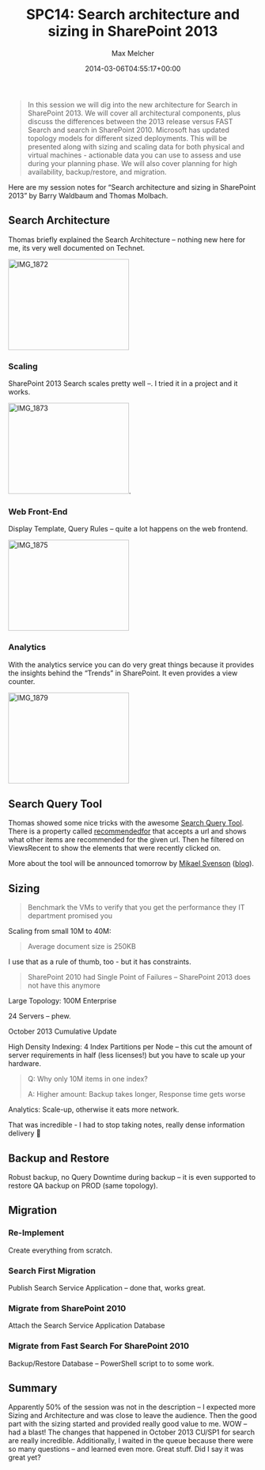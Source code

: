 ﻿---
title: 'SPC14: Search architecture and sizing in SharePoint 2013'
author: Max Melcher
aliases:
   - "/post/2014-03-06-spc14-search-architecture-sizing-sharepoint-2013/"
2014: "03"
type: post
date: 2014-03-06T04:55:17+00:00
url: /2014/03/spc14-search-architecture-sizing-sharepoint-2013/
yourls_shorturl:
  - http://melcher.it/s/2c
categories:
  - Conference
  - ITPro
  - Office 365
  - Search
  - SharePoint 2013

---
> In this session we will dig into the new architecture for Search in SharePoint 2013. We will cover all architectural components, plus discuss the differences between the 2013 release versus FAST Search and search in SharePoint 2010. Microsoft has updated topology models for different sized deployments. This will be presented along with sizing and scaling data for both physical and virtual machines - actionable data you can use to assess and use during your planning phase. We will also cover planning for high availability, backup/restore, and migration.

Here are my session notes for “Search architecture and sizing in SharePoint 2013” by Barry Waldbaum and Thomas Molbach.

## Search Architecture

Thomas briefly explained the Search Architecture – nothing new here for me, its very well documented on Technet.

[<img style="background-image: none; padding-top: 0px; padding-left: 0px; display: inline; padding-right: 0px; border: 0px;" title="IMG_1872" alt="IMG_1872" src="http://melcher.it/wp-content/uploads/IMG_1872_thumb.jpg" width="244" height="184" border="0" />][1]

### Scaling

SharePoint 2013 Search scales pretty well –. I tried it in a project and it works.

[<img style="background-image: none; padding-top: 0px; padding-left: 0px; display: inline; padding-right: 0px; border: 0px;" title="IMG_1873" alt="IMG_1873" src="http://melcher.it/wp-content/uploads/IMG_1873_thumb.jpg" width="244" height="184" border="0" />][2].

### Web Front-End

Display Template, Query Rules – quite a lot happens on the web frontend.

[<img style="background-image: none; padding-top: 0px; padding-left: 0px; display: inline; padding-right: 0px; border: 0px;" title="IMG_1875" alt="IMG_1875" src="http://melcher.it/wp-content/uploads/IMG_1875_thumb.jpg" width="244" height="184" border="0" />][3]

### Analytics

With the analytics service you can do very great things because it provides the insights behind the “Trends” in SharePoint. It even provides a view counter.

[<img style="background-image: none; padding-top: 0px; padding-left: 0px; margin: 0px; display: inline; padding-right: 0px; border: 0px;" title="IMG_1879" alt="IMG_1879" src="http://melcher.it/wp-content/uploads/IMG_1879_thumb.jpg" width="244" height="184" border="0" />][4]

### 

## Search Query Tool

Thomas showed some nice tricks with the awesome [Search Query Tool][5]. There is a property called [recommendedfor][6] that accepts a url and shows what other items are recommended for the given url. Then he filtered on ViewsRecent to show the elements that were recently clicked on.

More about the tool will be announced tomorrow by [Mikael Svenson][7] ([blog][8]).

## Sizing

> Benchmark the VMs to verify that you get the performance they IT department promised you

Scaling from small 10M to 40M:

> Average document size is 250KB

I use that as a rule of thumb, too - but it has constraints.

> SharePoint 2010 had Single Point of Failures – SharePoint 2013 does not have this anymore

Large Topology: 100M Enterprise

24 Servers – phew.

October 2013 Cumulative Update

High Density Indexing: 4 Index Partitions per Node – this cut the amount of server requirements in half (less licenses!) but you have to scale up your hardware.

> Q: Why only 10M items in one index?
> 
> A: Higher amount: Backup takes longer, Response time gets worse

Analytics: Scale-up, otherwise it eats more network.

That was incredible - I had to stop taking notes, really dense information delivery 🙂

## Backup and Restore

Robust backup, no Query Downtime during backup – it is even supported to restore QA backup on PROD (same topology).

## Migration

### Re-Implement

Create everything from scratch.

### Search First Migration

Publish Search Service Application – done that, works great.

### Migrate from SharePoint 2010

Attach the Search Service Application Database

### Migrate from Fast Search For SharePoint 2010

Backup/Restore Database – PowerShell script to to some work.

## Summary

Apparently 50% of the session was not in the description – I expected more Sizing and Architecture and was close to leave the audience. Then the good part with the sizing started and provided really good value to me. WOW – had a blast! The changes that happened in October 2013 CU/SP1 for search are really incredible. Additionally, I waited in the queue because there were so many questions – and learned even more. Great stuff. Did I say it was great yet?

 [1]: http://melcher.it/wp-content/uploads/IMG_1872.jpg
 [2]: http://melcher.it/wp-content/uploads/IMG_1873.jpg
 [3]: http://melcher.it/wp-content/uploads/IMG_1875.jpg
 [4]: http://melcher.it/wp-content/uploads/IMG_1879.jpg
 [5]: https://sp2013searchtool.codeplex.com/
 [6]: http://blogs.technet.com/b/tothesharepoint/archive/2014/01/22/add-and-configure-the-recommended-items-and-popular-items-web-part-in-sharepoint-server-2013.aspx#recommendedfor
 [7]: https://twitter.com/mikaelsvenson
 [8]: http://techmikael.blogspot.com/
